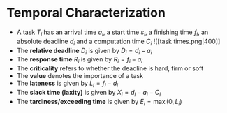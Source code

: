 # Temporal Characterization
- A task $T_i$ has an arrival time $a_i$, a start time $s_i$, a finishing time $f_i$, an absolute deadline $d_i$ and a computation time $C_i$ 
![[task times.png|400]]
- The **relative deadline** $D_i$ is given by $D_i = d_i - a_i$
- The **response time** $R_i$ is given by $R_i = f_i -a_i$ 
- The **criticality** refers to whether the deadline is hard, firm or soft
- The **value** denotes the importance of a task
- The **lateness** is given by $L_i = f_i -d_i$
- The **slack time (laxity)** is given by $X_i = d_i -a_i -C_i$
- The **tardiness/exceeding time** is given by $E_i = \max(0, L_i)$
